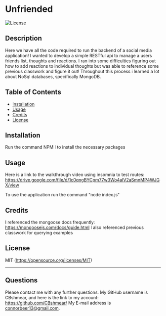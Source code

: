 # Unfriended

[![License](https://img.shields.io/badge/license-MIT-blue.svg)](https://opensource.org/licenses/MIT)


## Description

Here we have all the code required to run the backend of a social media application!  I wanted to develop a simple RESTful api to manage a users friends list, thoughts and reactions. I ran into some difficulties figuring out how to add reactions to individual thoughts but was able to reference some previous classwork and figure it out! Throughout this process i learned a lot about NoSql databases, specifically MongoDB.

## Table of Contents 


- [Installation](#Installation)
- [Usage](#Usage)
- [Credits](#Credits)
- [License](#License)

## Installation

Run the command NPM I to install the necessary packages

## Usage
Here is a link to the walkthrough video using insomnia to test routes:   https://drive.google.com/file/d/1c0qngBYCpm77w3Wo4aIV2aSmnMP4WJGX/view 

To use the application run the command "node index.js"


## Credits
I referenced the mongoose docs frequently:  https://mongoosejs.com/docs/guide.html 
I also referenced previous classwork for querying examples


## License

MIT
(https://opensource.org/licenses/MIT)



---

## Questions
Please contact me with any further questions.
My GitHub username is CBshmear, and here is the link to my account: https://github.com/CBshmear/ 
My E-mail address is connorbeer13@gmail.com.
